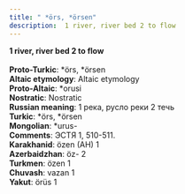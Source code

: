 ```yaml
---
title: " *örs, *örsen"
description:  1 river, river bed 2 to flow
---
```

<p data-pagefind-weight="0.5">
<strong> 1 river, river bed 2 to flow</strong><br><br>
<strong>Proto-Turkic</strong>:  *örs, *örsen<br>
<strong>Altaic etymology</strong>:  Altaic etymology<br>
<strong> Proto-Altaic</strong>:  *orusi<br>
<strong>Nostratic</strong>:  Nostratic<br>
<strong>Russian meaning</strong>:  1 река, русло реки 2 течь<br>
<strong>Turkic</strong>:  *örs, *örsen<br>
<strong>Mongolian</strong>:  *urus-<br>
<strong>Comments</strong>:  ЭСТЯ 1, 510-511.<br>
<strong>Karakhanid</strong>:  özen (AH) 1<br>
<strong>Azerbaidzhan</strong>:  öz- 2<br>
<strong>Turkmen</strong>:  özen 1<br>
<strong>Chuvash</strong>:  vazan 1<br>
<strong>Yakut</strong>:  örüs 1<br>

</p>
